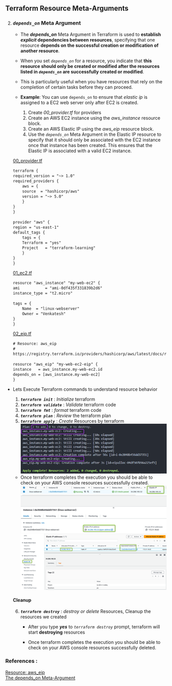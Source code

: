 ##  Terraform Resource Meta-Arguments

2. ### ***`depends_on`*** Meta Argument

    - The ***depends_on*** Meta Argument in Terraform is used to **establish ***explicit*** dependencies between resources**, specifying that one resource **depends on the successful creation or modification of another resource**.
    - When you set *`depends_on`* for a resource, you indicate that **this resource should only be created or modified after the resources listed in *`depends_on`* are successfully created or modified**.
    - This is particularly useful when you have resources that rely on the completion of certain tasks before they can proceed.
    
    - **Example**: You can use `depends_on` to ensure that *elastic ip* is assigned to a EC2 web server only after EC2 is created.
        1. Create *00_provider.tf* for providers
        2. Create an AWS EC2 instance using the *aws_instance* resource block.
        3. Create an AWS Elastic IP using the *aws_eip* resource block.
        4. Use the *`depends_on`* Meta Argument in the Elastic IP resource to specify that it should only be associated with the EC2 instance once that instance has been created. This ensures that the Elastic IP is associated with a valid EC2 instance.

    [00_provider.tf](./00_provider.tf)
    ```hcl
    terraform {
    required_version = "~> 1.0"
    required_providers {
        aws = {
        source  = "hashicorp/aws"
        version = "~> 5.0"
        }
    }
    }

    provider "aws" {
    region = "us-east-1"
    default_tags {
        tags = {
        Terraform = "yes"
        Project   = "terraform-learning"
        }
    }
    }
    ```

    [01_ec2.tf](./01_ec2.tf)
    ```hcl
    resource "aws_instance" "my-web-ec2" {
    ami           = "ami-0df435f331839b2d6"
    instance_type = "t2.micro"

    tags = {
        Name  = "linux-webserver"
        Owner = "Venkatesh"
    }
    }
    ```

    [02_eip.tf](./02_eip.tf)
    ```hcl
    # Resource: aws_eip
    # https://registry.terraform.io/providers/hashicorp/aws/latest/docs/resources/eip

    resource "aws_eip" "my-web-ec2-eip" {
    instance   = aws_instance.my-web-ec2.id
    depends_on = [aws_instance.my-web-ec2]
    }
    ```


- Lets Execute Terraform commands to understand resource behavior

    1. ***`terraform init`*** : *Initialize* terraform
    2. ***`terraform validate`*** : *Validate* terraform code
    3. ***`terraform fmt`*** : *format* terraform code
    4. ***`terraform plan`*** : *Review* the terraform plan
    5. ***`terraform apply`*** : *Create* Resources by terraform
        ![terraform apply](./imgs/01-tf-apply-depends_on.png)

    - Once terraform completes the execution you should be able to check on your AWS console resources successfully created.
        ![terraform aws](./imgs/02-tf-apply-depends_on-aws.png)
        ![terraform aws](./imgs/03-tf-apply-depends_on-aws-eip.png)


    #### Cleanup 
 
    6. ***`terraform destroy`*** : *destroy or delete* Resources, Cleanup the resources we created
        - After you type ***yes*** to *`terraform destroy`* prompt, terraform will start **destroying** resources

        - Once terraform completes the execution you should be able to check on your AWS console resources successfully deleted.

### References :

[Resource: aws_eip](https://registry.terraform.io/providers/hashicorp/aws/latest/docs/resources/eip)  
[The depends_on Meta-Argument](https://developer.hashicorp.com/terraform/language/meta-arguments/depends_on)